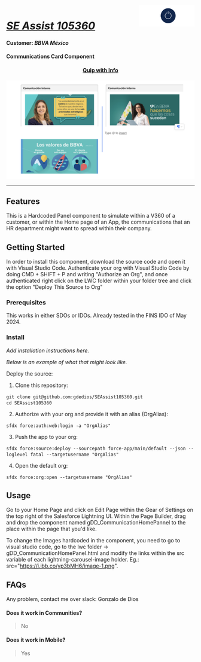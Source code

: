 <div>
	<img align="right" width="150" src="images/qbranch_logo.gif">
</div>

# _[SE Assist 105360](https://org62.lightning.force.com/lightning/r/SSE_Assist__c/a303y000000qoc4AAA/view)_

#### Customer: _BBVA México_

#### Communications Card Component

<h4 align="center">
	<a href="https://salesforce.quip.com/wBOSA8FdJlfn">Quip with Info</a> 
</h4>

<p align="center">
	<img src="images/ComponentPreview.png">
</p>

---

## Features

This is a Hardcoded Panel component to simulate within a V360 of a customer, or within the Home page of an App, the communications that an HR department might want to spread within their company.

## Getting Started

In order to install this component, download the source code and open it with Visual Studio Code. Authenticate your org with Visual Studio Code by doing CMD + SHIFT + P and writing "Authorize an Org", and once authenticated right click on the LWC folder within your folder tree and click the option "Deploy This Source to Org"

### Prerequisites

This works in either SDOs or IDOs. Already tested in the FINS IDO of May 2024.

### Install

_Add installation instructions here._

_Below is an example of what that might look like._

Deploy the source:

1. Clone this repository:

```
git clone git@github.com:gdedios/SEAssist105360.git
cd SEAssist105360
```

2. Authorize with your org and provide it with an alias (OrgAlias):

```
sfdx force:auth:web:login -a "OrgAlias"
```

3. Push the app to your org:

```
sfdx force:source:deploy --sourcepath force-app/main/default --json --loglevel fatal --targetusername "OrgAlias"
```

4. Open the default org:

```
sfdx force:org:open --targetusername "OrgAlias"
```

## Usage

Go to your Home Page and click on Edit Page within the Gear of Settings on the top right of the Salesforce Lightning UI. Within the Page Builder, drag and drop the component named gDD_CommunicationHomePannel to the place within the page that you'd like.

To change the Images hardcoded in the component, you need to go to visual studio code, go to the lwc folder -> gDD_CommunicationHomePanel.html and modify the links within the src variable of each lightning-carousel-image holder. Eg.: src="https://i.ibb.co/yp3bMH6/image-1.png".

## FAQs

Any problem, contact me over slack: Gonzalo de Dios

#### Does it work in Communities?

> No

#### Does it work in Mobile?

> Yes
